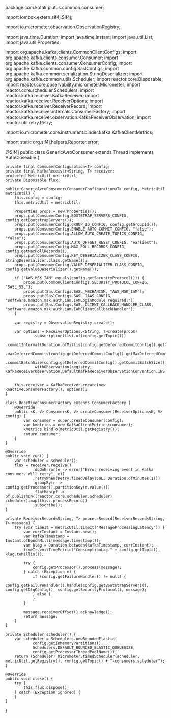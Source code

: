 package com.kotak.plutus.common.consumer;

import lombok.extern.slf4j.Slf4j;

import io.micrometer.observation.ObservationRegistry;

import java.time.Duration;
import java.time.Instant;
import java.util.List;
import java.util.Properties;

import org.apache.kafka.clients.CommonClientConfigs;
import org.apache.kafka.clients.consumer.Consumer;
import org.apache.kafka.clients.consumer.ConsumerConfig;
import org.apache.kafka.common.config.SaslConfigs;
import org.apache.kafka.common.serialization.StringDeserializer;
import org.apache.kafka.common.utils.Scheduler;
import reactor.core.Disposable;
import reactor.core.observability.micrometer.Micrometer;
import reactor.core.scheduler.Schedulers;
import reactor.kafka.receiver.KafkaReceiver;
import reactor.kafka.receiver.ReceiverOptions;
import reactor.kafka.receiver.ReceiverRecord;
import reactor.kafka.receiver.internals.ConsumerFactory;
import reactor.kafka.receiver.observation.KafkaReceiverObservation;
import reactor.util.retry.Retry;

import io.micrometer.core.instrument.binder.kafka.KafkaClientMetrics;

import static org.slf4j.helpers.Reporter.error;

@Slf4j
public class GenericAvroConsumer<T> extends Thread implements AutoCloseable {

    private final ConsumerConfiguration<T> config;
    private final KafkaReceiver<String, T> receiver;
    protected MetricUtil metricUtil;
    private Disposable flux;

    public GenericAvroConsumer(ConsumerConfiguration<T> config, MetricUtil metricUtil) {
        this.config = config;
        this.metricUtil = metricUtil;

        Properties props = new Properties();
        props.put(ConsumerConfig.BOOTSTRAP_SERVERS_CONFIG, config.getBootstrapServers());
        props.put(ConsumerConfig.GROUP_ID_CONFIG, config.getGroupId());
        props.put(ConsumerConfig.ENABLE_AUTO_COMMIT_CONFIG, "false");
        props.put(ConsumerConfig.ALLOW_AUTO_CREATE_TOPICS_CONFIG, "false");
        props.put(ConsumerConfig.AUTO_OFFSET_RESET_CONFIG, "earliest");
        props.put(ConsumerConfig.MAX_POLL_RECORDS_CONFIG, config.getMaxPollRecords());
        props.put(ConsumerConfig.KEY_DESERIALIZER_CLASS_CONFIG, StringDeserializer.class.getName());
        props.put(ConsumerConfig.VALUE_DESERIALIZER_CLASS_CONFIG, config.getValueDeserializer().getName());

        if ("AWS_MSK_IAM".equals(config.getSecurityProtocol())) {
            props.put(CommonClientConfigs.SECURITY_PROTOCOL_CONFIG, "SASL_SSL");
            props.put(SaslConfigs.SASL_MECHANISM, "AWS_MSK_IAM");
            props.put(SaslConfigs.SASL_JAAS_CONFIG, "software.amazon.msk.auth.iam.IAMLoginModule required;");
            props.put(SaslConfigs.SASL_CLIENT_CALLBACK_HANDLER_CLASS, "software.amazon.msk.auth.iam.IAMClientCallbackHandler");
        }

        var registry = ObservationRegistry.create();

        var options = ReceiverOptions.<String, T>create(props)
                .subscription(List.of(config.getTopic()))
                .commitInterval(Duration.ofMillis(config.getDeferredCommitConfig().getCommitIntervalMillis()))
                .maxDeferredCommits(config.getDeferredCommitConfig().getMaxDeferredCommits())
                .commitBatchSize(config.getDeferredCommitConfig().getCommitBatchSize())
                .withObservation(registry, KafkaReceiverObservation.DefaultKafkaReceiverObservationConvention.INSTANCE);


        this.receiver = KafkaReceiver.create(new ReactiveConsumerFactory(), options);
    }

    class ReactiveConsumerFactory extends ConsumerFactory {
        @Override
        public <K, V> Consumer<K, V> createConsumer(ReceiverOptions<K, V> config) {
            var consumer = super.createConsumer(config);
            var kmetrics = new KafkaClientMetrics(consumer);
            kmetrics.bindTo(metricUtil.getRegistry());
            return consumer;
        }
    }

    @Override
    public void run() {
        var scheduler = scheduler();
        flux = receiver.receive()
                .doOnError(e -> error("Error receiving event in Kafka consumer. Will retry", e))
                .retryWhen(Retry.fixedDelay(60L, Duration.ofMinutes(1)))
                .groupBy(r -> config.getProcessor().partitionKey(r.value()))
                .flatMap(pf -> pf.publishOn((reactor.core.scheduler.Scheduler) scheduler).map(this::processRecord))
                .subscribe();
    }

    private ReceiverRecord<String, T> processRecord(ReceiverRecord<String, T> message) {
        try (var timeIt = metricUtil.timeIt("MessageProcessingLatency")) {
            var currInstant = Instant.now();
            var kafkaTimestamp = Instant.ofEpochMilli(message.timestamp());
            var klag = Duration.between(kafkaTimestamp, currInstant);
            timeIt.emitTimeMetric("ConsumptionLag." + config.getTopic(), klag.toMillis());

            try {
                config.getProcessor().process(message);
            } catch (Exception e) {
                if (config.getFailureHandler() != null) {
                    config.getFailureHandler().handle(config.getBootstrapServers(), config.getDlqConfig(), config.getSecurityProtocol(), message);
                } else {
                }
            }

            message.receiverOffset().acknowledge();
            return message;
        }
    }

    private Scheduler scheduler() {
        var scheduler = Schedulers.newBoundedElastic(
                config.getInMemoryPartitions(),
                Schedulers.DEFAULT_BOUNDED_ELASTIC_QUEUESIZE,
                config.getProcessorThreadPoolName());
        return (Scheduler) Micrometer.timedScheduler(scheduler, metricUtil.getRegistry(), config.getTopic() + "-consumers.scheduler");
    }

    @Override
    public void close() {
        try {
            this.flux.dispose();
        } catch (Exception ignored) {
        }
    }
}
